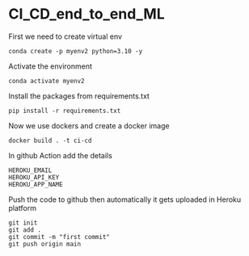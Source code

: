 # CI_CD_end_to_end_ML


First we need to create virtual env

```
conda create -p myenv2 python=3.10 -y

```

Activate the environment

```
conda activate myenv2

```

Install the packages from requirements.txt

```
pip install -r requirements.txt

```

Now we use dockers and create a docker image

```
docker build . -t ci-cd

```

In github Action add the details

```
HEROKU_EMAIL
HEROKU_API_KEY
HEROKU_APP_NAME
```
Push the code to github then automatically it gets uploaded in Heroku platform

```
git init 
git add .
git commit -m "first commit"
git push origin main

```


